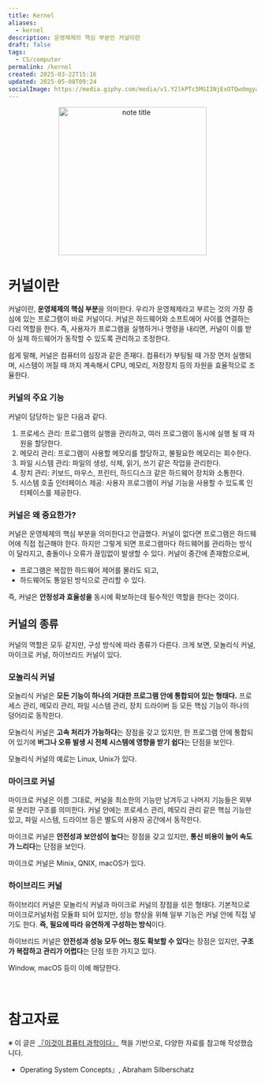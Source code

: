```yaml
---
title: Kernel
aliases:
  - kernel
description: 운영체제의 핵심 부분인 커널이란
draft: false
tags:
  - CS/computer
permalink: /kernel
created: 2025-03-22T15:16
updated: 2025-05-08T09:24
socialImage: https://media.giphy.com/media/v1.Y2lkPTc5MGI3NjExOTQwdmgyaHU0ZzV3YXZnczF2c3Z4dDB2NmFmYmxyN3JsZmk5bjM4cCZlcD12MV9naWZzX3NlYXJjaCZjdD1n/gWoTJPQ0JEv6Z9EJ0z/giphy.gif
---
```

<p align="center">
  <img src="https://media.giphy.com/media/v1.Y2lkPTc5MGI3NjExOTQwdmgyaHU0ZzV3YXZnczF2c3Z4dDB2NmFmYmxyN3JsZmk5bjM4cCZlcD12MV9naWZzX3NlYXJjaCZjdD1n/gWoTJPQ0JEv6Z9EJ0z/giphy.gif" alt="note title" width="300">
</p>

# 커널이란

커널이란, **운영체제의 핵심 부분**을 의미한다. 우리가 운영체제라고 부르는 것의 가장 중심에 있는 프로그램이 바로 커널이다. 커널은 하드웨어와 소프트에어 사이를 연결하는 다리 역할을 한다. 즉, 사용자가 프로그램을 실행하거나 명령을 내리면, 커널이 이를 받아 실제 하드웨어가 동작할 수 있도록 관리하고 조정한다.

쉽게 말해, 커널은 컴퓨터의 심장과 같은 존재다. 컴퓨터가 부팅될 때 가장 먼저 실행되며, 시스템이 꺼질 때 까지 계속해서 CPU, 메모리, 저장장치 등의 자원을 효율적으로 조율한다.

### 커널의 주요 기능
커널이 담당하는 일은 다음과 같다.  

1. 프로세스 관리: 프로그램의 실행을 관리하고, 여러 프로그램이 동시에 실행 될 때 자원을 할당한다.  
2. 메모리 관리: 프로그램이 사용할 메모리를 할당하고, 불필요한 메모리는 회수한다.
3. 파일 시스템 관리: 파일의 생성, 삭제, 읽기, 쓰기 같은 작업을 관리한다.
4. 장치 관리: 키보드, 마우스, 프린터, 하드디스크 같은 하드웨어 장치와 소통한다. 
5. 시스템 호출 인터페이스 제공: 사용자 프로그램이 커널 기능을 사용할 수 있도록 인터페이스를 제공한다.  

### 커널은 왜 중요한가?

커널은 운영체제의 핵심 부분을 의미한다고 언급했다. 커널이 없다면 프로그램은 하드웨어에 직접 접근해야 한다. 하지만 그렇게 되면 프로그램마다 하드웨어를 관리하는 방식이 달라지고, 충돌이나 오류가 끊임없이 발생할 수 있다. 커널이 중간에 존재함으로써,
- 프로그램은 복잡한 하드웨어 제어를 몰라도 되고,
- 하드웨어도 통일된 방식으로 관리할 수 있다.

즉, 커널은 **안정성과 효율성을** 동시에 확보하는데 필수적인 역할을 한다는 것이다.

## 커널의 종류

커널의 역할은 모두 같지만, 구성 방식에 따라 종류가 다른다. 크게 보면, 모놀리식 커널, 마이크로 커널, 하이브리드 커널이 있다.

### 모놀리식 커널  
모놀리식 커널은 **모든 기능이 하나의 거대한 프로그램 안에 통합되어 있는 형태다.** 프로세스 관리, 메모리 관리, 파일 시스템 관리, 장치 드라이버 등 모든 핵심 기능이 하나의 덩어리로 동작한다.  

모놀리식 커널은 **고속 처리가 가능하다**는 장점을 갖고 있지만, 한 프로그램 안에 통합되어 있기에 **버그나 오류 발생 시 전체 시스템에 영향을 받기 쉽다**는 단점을 보인다.

모놀리식 커널의 예로는  Linux, Unix가 있다.

### 마이크로 커널
마이크로 커널은 이름 그대로, 커널을 최소한의 기능만 남겨두고 나머지 기능들은 외부로 분리한 구조를 의미한다. 커널 안에는 프로세스 관리, 메모리 관리 같은 핵심 기능만 있고, 파일 시스템, 드라이브 등은 별도의 사용자 공간에서 동작한다.

마이크로 커널은 **안전성과 보안성이 높다**는 장점을 갖고 있지만, **통신 비용이 늘어 속도가 느리다**는 단점을 보인다.  

마이크로 커널은 Minix, QNIX, macOS가 있다.

### 하이브리드 커널
하이브리더 커널은 모놀리식 커널과 마이크로 커널의 장점을 섞은 형태다. 기본적으로 마이크로커널처럼 모듈화 되어 있지만, 성능 향상을 위해 일부 기능은 커널 안에 직접 넣기도 한다. **즉, 필요에 따라 유연하게 구성하는 방식**이다.  

하이브리드 커널은 **안전성과 성능 모두 어느 정도 확보할 수 있다**는 장점은 있지만, **구조가 복잡하고 관리가 어렵다**는 단점 또한 가지고 있다.

Window, macOS 등이 이에 해당한다.
</br></br></br>
# 참고자료
※ 이 글은 [『이것이 컴퓨터 과학이다』](https://product.kyobobook.co.kr/detail/S000214014967) 책을 기반으로, 다양한 자료를 참고해 작성했습니다.
- Operating System Concepts』, Abraham Silberschatz  
